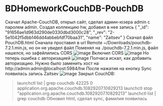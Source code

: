 # BDHomeworkCouchDB-PouchDB

Скачал Apache-CouchDB, открыл сайт, сделал админ-юзера admin с паролем admin.
Создал коллекцию hw, добавил в нее запись 
{
  "_id": "91656ae1d963d290de0330dbd3000c28",
  "_rev": "2-5e1042f5dbb146dd4abbebfdf70baa31",
  "name": "Zaitsev"
}
Скачал файл PouchDB.html
Сначала проставил в url Remote ~/Downloads/pouchdb-7.2.1.min.js, но он не увидел файл
Поменял на ./pouchdb-7.2.1.min.js, файл нашелся, но зафейлились CORS ![image](https://user-images.githubusercontent.com/54956141/161120175-7fdba24b-e4d6-4862-90c2-f9babe43ebe0.png)
Включил CORS ![image](https://user-images.githubusercontent.com/54956141/161120606-6e17fbf1-fd5d-4f74-85e8-64b40d16de3b.png)
Но теперь ошибка с авторизацией ![image](https://user-images.githubusercontent.com/54956141/161120685-27d866e1-c1e8-48e8-afbe-f3467960fc83.png)
Полчаса искал, как добавить авторизацию. Нужно было заменить хост на http://admin:admin@localhost:5984/hw
После нажатия на кнопку Sync появилась запись Zaitsev ![image](https://user-images.githubusercontent.com/54956141/161123673-8346ddca-2cbd-443d-a411-3afe7fcf3c55.png)
Закрыл CouchDB:
 > launchctl list | grep couchdb
   42225	0	application.org.apache.couchdb.10829207.10829213
 > launchctl stop "application.org.apache.couchdb.10829207.10829213"
 > launchctl list | grep couchdb
Обновил html, сделал sync, фамилия появилась
